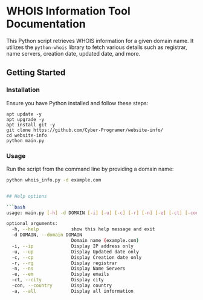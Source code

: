 # WHOIS Information Tool Documentation

This Python script retrieves WHOIS information for a given domain name. It utilizes the `python-whois` library to fetch various details such as registrar, name servers, creation date, updated date, and more.

## Getting Started

### Installation

Ensure you have Python installed and follow these steps:

```
apt update -y
apt upgrade -y
apt install git -y
git clone https://github.com/Cyber-Programer/website-info/
cd website-info
python main.py
```

### Usage

Run the script from the command line by providing a domain name:

```bash
python whois_info.py -d example.com


## Help options

```bash
usage: main.py [-h] -d DOMAIN [-i] [-u] [-c] [-r] [-n] [-e] [-ct] [-con] [-a]

optional arguments:
  -h, --help            show this help message and exit
  -d DOMAIN, --domain DOMAIN
                        Domain name (example.com)
  -i, --ip              Display IP address only
  -u, --up              Display Updated date only
  -c, --cp              Display Creation date only
  -r, --rg              Display registrar
  -n, --ns              Display Name Servers
  -e, --em              Display emails
  -ct, --city           Display city
  -con, --country       Display country
  -a, --all             Display all information
```
